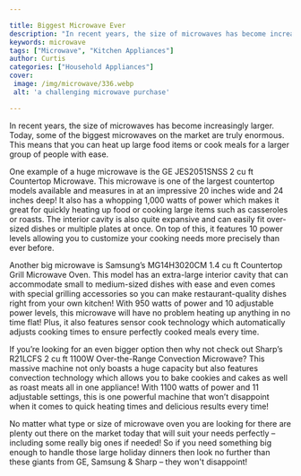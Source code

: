 ```yaml
---

title: Biggest Microwave Ever
description: "In recent years, the size of microwaves has become increasingly larger. Today, some of the biggest microwaves on the market are tr...see more detail"
keywords: microwave
tags: ["Microwave", "Kitchen Appliances"]
author: Curtis
categories: ["Household Appliances"]
cover: 
 image: /img/microwave/336.webp
 alt: 'a challenging microwave purchase'

---
```


In recent years, the size of microwaves has become increasingly larger. Today, some of the biggest microwaves on the market are truly enormous. This means that you can heat up large food items or cook meals for a larger group of people with ease.

One example of a huge microwave is the GE JES2051SNSS 2 cu ft Countertop Microwave. This microwave is one of the largest countertop models available and measures in at an impressive 20 inches wide and 24 inches deep! It also has a whopping 1,000 watts of power which makes it great for quickly heating up food or cooking large items such as casseroles or roasts. The interior cavity is also quite expansive and can easily fit over-sized dishes or multiple plates at once. On top of this, it features 10 power levels allowing you to customize your cooking needs more precisely than ever before. 

Another big microwave is Samsung’s MG14H3020CM 1.4 cu ft Countertop Grill Microwave Oven. This model has an extra-large interior cavity that can accommodate small to medium-sized dishes with ease and even comes with special grilling accessories so you can make restaurant-quality dishes right from your own kitchen! With 950 watts of power and 10 adjustable power levels, this microwave will have no problem heating up anything in no time flat! Plus, it also features sensor cook technology which automatically adjusts cooking times to ensure perfectly cooked meals every time. 

If you’re looking for an even bigger option then why not check out Sharp’s R21LCFS 2 cu ft 1100W Over-the-Range Convection Microwave? This massive machine not only boasts a huge capacity but also features convection technology which allows you to bake cookies and cakes as well as roast meats all in one appliance! With 1100 watts of power and 11 adjustable settings, this is one powerful machine that won’t disappoint when it comes to quick heating times and delicious results every time! 

No matter what type or size of microwave oven you are looking for there are plenty out there on the market today that will suit your needs perfectly – including some really big ones if needed! So if you need something big enough to handle those large holiday dinners then look no further than these giants from GE, Samsung & Sharp – they won't disappoint!
